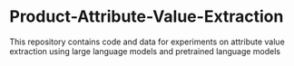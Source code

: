 # Product-Attribute-Value-Extraction
This repository contains code and data for experiments on attribute value extraction using large language models and pretrained language models
